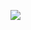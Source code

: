 ![]([https://github.com/gif/HappyDiwali.gif](https://github.com/NagaNitya/gif/blob/main/HappyDiwali.gif))

